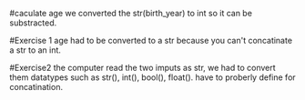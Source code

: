 #caculate age
we converted the str(birth_year)  to int so it can be substracted.

#Exercise 1
age had to be converted to a str because you can't concatinate a str to an int.

#Exercise2
the computer read the two imputs as str, we had to convert them
datatypes such as str(), int(), bool(), float(). have to  proberly define for concatination.